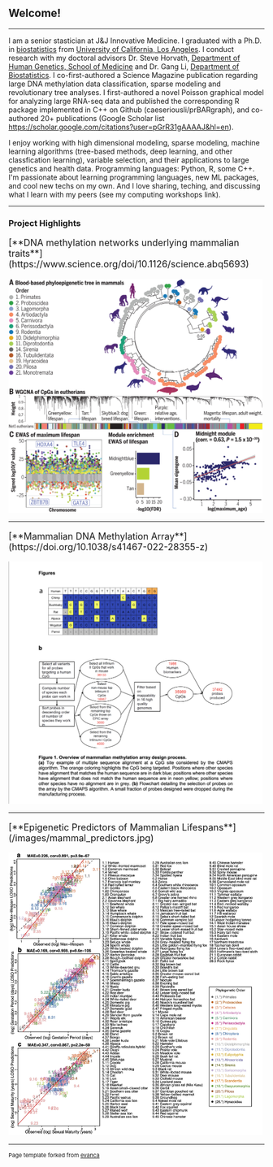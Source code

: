 ## Welcome!

---

I am a senior stastician at J&J Innovative Medicine. I graduated with a Ph.D. in [biostatistics](https://biostat.ucla.edu) from [University of California, Los Angeles](https://www.ucla.edu). I conduct research with my doctoral advisors Dr. Steve Horvath, [Department of Human Genetics, School of Medicine](https://medschool.ucla.edu/human-genetics) and Dr. Gang Li, [Department of Biostatistics](https://ph.ucla.edu/departments/biostatistics). I co-first-authored a Science Magazine publication regarding large DNA methylation data classification, sparse modeling and revolutionary tree analyses. I first-authored a novel Poisson graphical model for analyzing large RNA-seq data and published the corresponding R package implemented in C++ on Github (caeseriousli/prBARgraph), and co-authored 20+ publications (Google Scholar list <https://scholar.google.com/citations?user=pGrR31gAAAAJ&hl=en>).

I enjoy working with high dimensional modeling, sparse modeling, machine learning algorithms (tree-based methods, deep learning, and other classfication learning), variable selection, and their applications to large genetics and health data. Programming languages: Python, R, some C++. I'm passionate about learning programming languages, new ML packages, and cool new techs on my own. And I love sharing, teching, and discussing what I learn with my peers (see my computing workshops link).

---

### Project Highlights


<p style="font-size:18px"> [**DNA methylation networks underlying mammalian traits**](https://www.science.org/doi/10.1126/science.abq5693)</p>

<img src="images/science_paper.jpg?raw=true" width="500"/>

---

<p style="font-size:18px">[**Mammalian DNA Methylation Array**](https://doi.org/10.1038/s41467-022-28355-z)</p>

<img src="images/chip_paper.png?raw=true" width="500"/>

---

<p style="font-size:18px">[**Epigenetic Predictors of Mammalian Lifespans**](/images/mammal_predictors.jpg)</p>

<img src="images/mammal_predictors.jpg?raw=true" width="500"/>

---
<p style="font-size:11px">Page template forked from <a href="https://github.com/evanca/quick-portfolio">evanca</a></p>
<!-- Remove above link if you don't want to attribute -->
